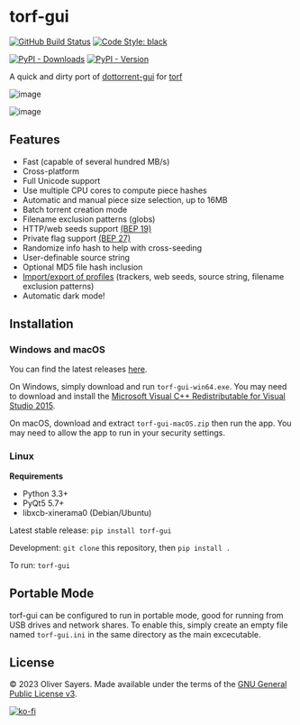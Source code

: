 # torf-gui


[![GitHub Build Status](https://img.shields.io/github/actions/workflow/status/SavageCore/torf-gui/build.yml?style=flat-square&logo=pytest)](https://github.com/SavageCore/torf-gui/actions/workflows/build.yml)
[![Code Style: black](https://img.shields.io/badge/code%20style-black-black)](https://pypi.org/project/black/)

[![PyPI - Downloads](https://img.shields.io/pypi/dm/torf-gui?style=flat-square&logo=pypi)](https://pypi.org/project/torf-gui/)
[![PyPI - Version](https://img.shields.io/pypi/v/torf-gui?style=flat-square)](https://pypi.org/project/torf-gui/)


A quick and dirty port of
[dottorrent-gui](https://github.com/kz26/dottorrent-gui) for
[torf](https://github.com/rndusr/torf)

![image](img/screenshot_light.png)

![image](img/screenshot_dark.png)

## Features

-   Fast (capable of several hundred MB/s)
-   Cross-platform
-   Full Unicode support
-   Use multiple CPU cores to compute piece hashes
-   Automatic and manual piece size selection, up to 16MB
-   Batch torrent creation mode
-   Filename exclusion patterns (globs)
-   HTTP/web seeds support [(BEP
    19)](http://www.bittorrent.org/beps/bep_0019.html)
-   Private flag support [(BEP
    27)](http://www.bittorrent.org/beps/bep_0027.html)
-   Randomize info hash to help with cross-seeding
-   User-definable source string
-   Optional MD5 file hash inclusion
-   [Import/export of
    profiles](https://github.com/SavageCore/torf-gui/wiki/Profiles)
    (trackers, web seeds, source string, filename exclusion patterns)
-   Automatic dark mode!

## Installation

### Windows and macOS

You can find the latest releases [here](https://github.com/SavageCore/torf-gui/releases).

On Windows, simply download and run `torf-gui-win64.exe`. You may need
to download and install the [Microsoft Visual C++ Redistributable for
Visual Studio
2015](https://www.microsoft.com/en-us/download/details.aspx?id=48145).

On macOS, download and extract `torf-gui-macOS.zip` then run the app.
You may need to allow the app to run in your security settings.

### Linux

**Requirements**

-   Python 3.3+
-   PyQt5 5.7+
-   libxcb-xinerama0 (Debian/Ubuntu)

Latest stable release: `pip install torf-gui`

Development: `git clone` this repository, then `pip install .`

To run: `torf-gui`

## Portable Mode

torf-gui can be configured to run in portable mode, good for running
from USB drives and network shares. To enable this, simply create an
empty file named `torf-gui.ini` in the same directory as the main
excecutable.

## License

© 2023 Oliver Sayers. Made available under the terms of the [GNU General
Public License v3](http://choosealicense.com/licenses/gpl-3.0/).

[![ko-fi](https://ko-fi.com/img/githubbutton_sm.svg)](https://ko-fi.com/E1E6P7VIQ)